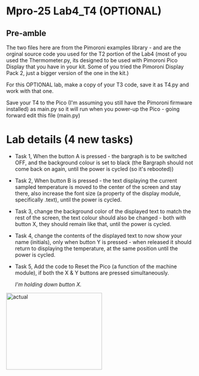 # **Mpro-25 Lab4_T4 (OPTIONAL)**

## Pre-amble

The two files here are from the Pimoroni examples library - and are the orginal source code you used for the T2 portion of the Lab4 (most of you used the Thermometer.py, its designed to be used with Pimoroni Pico Display that you have in your kit. Some of you tried the Pimoroni Display Pack 2, just a bigger version of the one in the kit.)

For this OPTIONAL lab, make a copy of your T3 code, save it as T4.py and work with that one.

Save your T4 to the Pico (I'm assuming you still have the Pimoroni firmware installed) as main.py so it will run when you power-up the Pico - going forward edit this file (main.py)


# **Lab details (4 new tasks)**

- Task 1, When the button A is pressed - the bargraph is to be switched OFF, and the background colour is set to black (the Bargraph should not come back on again, until the power is cycled (so it's rebooted))
- Task 2, When button B is pressed - the text displaying the current sampled temperature is moved to the center of the screen and stay there, also increase the font size (a property of the display module, specifically .text), until the power is cycled.
- Task 3, change the background color of the displayed text to match the rest of the screen, the text colour should also be changed - both with button X, they should remain like that, until the power is cycled.
- Task 4, change the contents of the displayed text to now show your name (initials), only when button Y is pressed - when released it should return to displaying the temperature, at the same position until the power is cycled.
- Task 5, Add the code to Reset the Pico (a function of the machine module), if both the X & Y buttons are pressed simultaneously.

  *I'm holding down button X.*

<img width="256" height="205" alt="actual" src="https://github.com/user-attachments/assets/34be840b-9bac-4c91-b0d5-bd1de8d5e2fc" />





   
